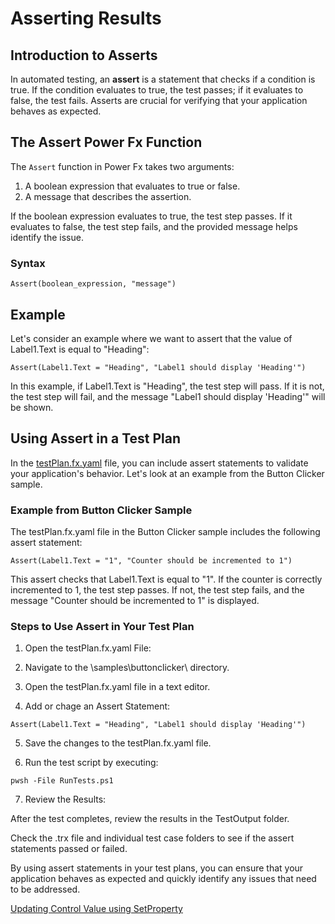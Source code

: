 # Asserting Results

## Introduction to Asserts

In automated testing, an **assert** is a statement that checks if a condition is true. If the condition evaluates to true, the test passes; if it evaluates to false, the test fails. Asserts are crucial for verifying that your application behaves as expected.

## The Assert Power Fx Function

The `Assert` function in Power Fx takes two arguments:
1. A boolean expression that evaluates to true or false.
2. A message that describes the assertion.

If the boolean expression evaluates to true, the test step passes. If it evaluates to false, the test step fails, and the provided message helps identify the issue.

### Syntax

```powerfx
Assert(boolean_expression, "message")
```

## Example

Let's consider an example where we want to assert that the value of Label1.Text is equal to "Heading":

```powerfx
Assert(Label1.Text = "Heading", "Label1 should display 'Heading'")
```

In this example, if Label1.Text is "Heading", the test step will pass. If it is not, the test step will fail, and the message "Label1 should display 'Heading'" will be shown.

## Using Assert in a Test Plan

In the [testPlan.fx.yaml](https://github.com/microsoft/PowerApps-TestEngine/blob/main/samples/buttonclicker/testPlan.fx.yaml) file, you can include assert statements to validate your application's behavior. Let's look at an example from the Button Clicker sample.

### Example from Button Clicker Sample

The testPlan.fx.yaml file in the Button Clicker sample includes the following assert statement:

```powerfx
Assert(Label1.Text = "1", "Counter should be incremented to 1")
```

This assert checks that Label1.Text is equal to "1". If the counter is correctly incremented to 1, the test step passes. If not, the test step fails, and the message "Counter should be incremented to 1" is displayed.

### Steps to Use Assert in Your Test Plan

1. Open the testPlan.fx.yaml File:

2. Navigate to the \samples\buttonclicker\ directory.

3. Open the testPlan.fx.yaml file in a text editor.

4. Add or chage an Assert Statement:

```powerfx
Assert(Label1.Text = "Heading", "Label1 should display 'Heading'")
```

5. Save the changes to the testPlan.fx.yaml file.

6. Run the test script by executing:

```pwsh
pwsh -File RunTests.ps1
```

7. Review the Results:

After the test completes, review the results in the TestOutput folder.

Check the .trx file and individual test case folders to see if the assert statements passed or failed.

By using assert statements in your test plans, you can ensure that your application behaves as expected and quickly identify any issues that need to be addressed.

<a href="./07-updating-control-value-using-setproperty" class="btn btn--primary">Updating Control Value using SetProperty</a>
